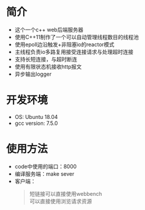 # 简介
- 这个一个c++ web后端服务器<br>
- 使用C++11制作了一个可以自动管理线程数目的线程池<br>
- 使用epoll边沿触发+非阻塞io的reactor模式<br>
- 主线程负责io多路复用接受连接请求与处理超时连接
- 支持长短连接，与超时断连<br>
- 使用有限状态机接收http报文<br>
- 异步输出logger

# 开发环境
- OS: Ubuntu 18.04
- gcc version: 7.5.0

# 使用方法
- code中使用的端口：8000<br>
- 编译服务端：make sever<br>
- 客户端：
    >短链接可以直接使用webbench<br>
    >可以直接使用浏览请求资源<br>
